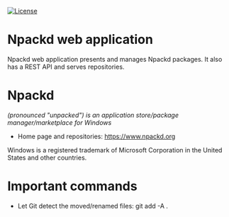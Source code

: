 ﻿[![License](http://img.shields.io/badge/license-GPL%203.0-blue.svg?style=flat)](http://choosealicense.com/licenses/gpl-3.0/)

# Npackd web application

Npackd web application presents and manages Npackd packages. It also has a REST API and serves repositories.

# Npackd

_(pronounced "unpacked") is an application store/package manager/marketplace for Windows_

* Home page and repositories: https://www.npackd.org

Windows is a registered trademark of Microsoft Corporation in the United States and other countries.

# Important commands

* Let Git detect the moved/renamed files: git add -A .  
